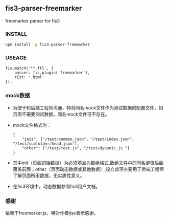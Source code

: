 ## fis3-parser-freemarker

freemarker parser for fis3


### INSTALL

```bash
npm install -g fis3-parser-freemarker
```

### USEAGE


```
fis.match('**.ftl', {
	parser: fis.plugin('freemarker'),
	rExt: '.html'
});
```



### mock数据

* 为便于和后端工程师沟通，特将同名mock文件作为测试数据的配置文件，如页面不需要测试数据，同名mock文件可不存在。
* mock文件格式为：

	```
	{
		"init": ["/test/common.json", "/test/index.json", "/test/subfolder/head.json"],
		"other": ["/test/test.js", "/test/dynamic.js "]
	}
	```

* 其中init（页面初始数据）为必须项且为数组格式,数组文件中的同名键值后面覆盖前面；other（页面动态数据或其他数据）,设立此项主要用于后端工程师了解页面所用数据，无实质性意义。
* 在fis3环境中，动态数据参照fis3用户文档。



### 感谢

依赖于freemarker.js，特对作者ijse表示感谢。